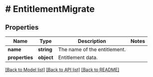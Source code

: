 # # EntitlementMigrate

## Properties

Name | Type | Description | Notes
------------ | ------------- | ------------- | -------------
**name** | **string** | The name of the entitlement. |
**properties** | **object** | Entitlement data. |

[[Back to Model list]](../../README.md#models) [[Back to API list]](../../README.md#endpoints) [[Back to README]](../../README.md)
